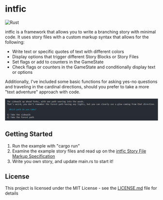 # intfic

![Rust](https://github.com/tjhaskel/rust_intfic/workflows/Rust/badge.svg)

intfic is a framework that allows you to write a branching story with minimal code.
It uses story files with a custom markup syntax that allows for the following:

* Write text or specific quotes of text with different colors
* Display options that trigger different Story Blocks or Story Files
* Set flags or add to counters in the GameState
* Check flags or counters in the GameState and conditionally display text or options

Additionally, I've included some basic functions for asking yes-no questions and traveling in the cardinal directions, should you prefer to take a more "text adventure" approach with code.

![splash](https://raw.githubusercontent.com/tjhaskel/rust_intfic/master/resources/option.png)

## Getting Started

1. Run the example with "cargo run"
2. Examine the example story files and read up on the [intfic Story File Markup Specification](https://docs.rs/intfic/0.3.8/intfic/parse_file/index.html#story-file-markup-specification)
3. Write you own story, and update main.rs to start it!

## License

This project is licensed under the MIT License - see the [LICENSE.md](LICENSE.md) file for details
